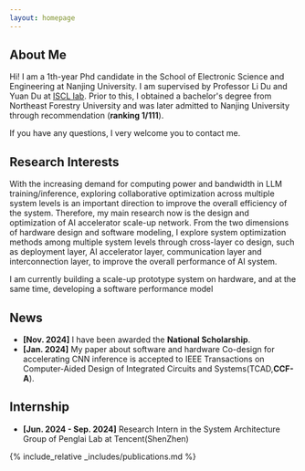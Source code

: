 ```yaml
---
layout: homepage
---
```


## About Me

Hi! I am a 1th-year Phd candidate in the School of Electronic Science and Engineering at Nanjing University. I am supervised by Professor Li Du and Yuan Du at [ISCL lab](https://iscl.nju.edu.cn/42924/list.htm). Prior to this, I obtained a bachelor's degree from Northeast Forestry University and was later admitted to Nanjing University through recommendation (<strong>ranking 1/111</strong>).

If you have any questions, I very welcome you to contact me.

## Research Interests

With the increasing demand for computing power and bandwidth in LLM training/inference, exploring collaborative optimization across multiple system levels is an important direction to improve the overall efficiency of the system. Therefore, my main research now is the </strong>design and optimization of AI accelerator scale-up network</strong>. From the two dimensions of hardware design and software modeling, I explore system optimization methods among multiple system levels through </strong>cross-layer co design</strong>, such as deployment layer, AI accelerator layer, communication layer and interconnection layer, to improve the overall performance of AI system.

I am currently building a scale-up prototype system on hardware, and at the same time, developing a software performance model    
## News

- **[Nov. 2024]** I have been awarded the <strong>National Scholarship</strong>.
- **[Jan. 2024]** My paper about software and hardware Co-design for accelerating CNN inference is accepted to IEEE Transactions on Computer-Aided Design of Integrated Circuits and Systems(TCAD,<strong>CCF-A</strong>).

## Internship
- **[Jun. 2024 - Sep. 2024]** Research Intern in the System Architecture Group of Penglai Lab at Tencent(ShenZhen)


{% include_relative _includes/publications.md %}